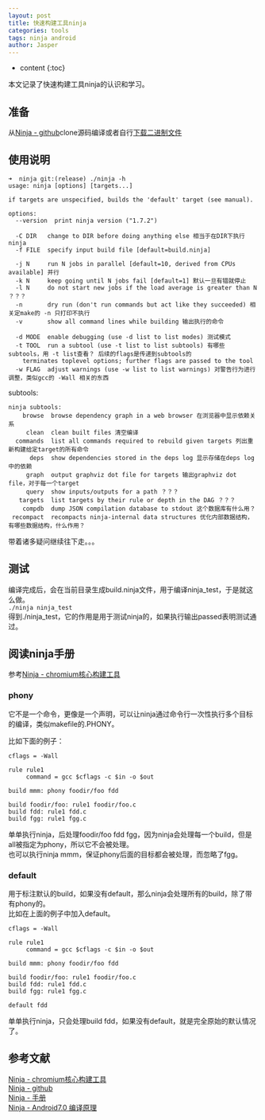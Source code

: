 ```yaml
---
layout: post
title: 快速构建工具ninja
categories: tools
tags: ninja android
author: Jasper
---
```


* content
{:toc}

本文记录了快速构建工具ninja的认识和学习。



## 准备

从[Ninja - github](https://github.com/ninja-build/ninja)clone源码编译或者自行[下载二进制文件](https://github.com/ninja-build/ninja/releases)

## 使用说明

```
➜  ninja git:(release) ./ninja -h
usage: ninja [options] [targets...]

if targets are unspecified, builds the 'default' target (see manual).

options:
  --version  print ninja version ("1.7.2")

  -C DIR   change to DIR before doing anything else 相当于在DIR下执行ninja
  -f FILE  specify input build file [default=build.ninja]

  -j N     run N jobs in parallel [default=10, derived from CPUs available] 并行
  -k N     keep going until N jobs fail [default=1] 默认一旦有错就停止
  -l N     do not start new jobs if the load average is greater than N ？？？
  -n       dry run (don't run commands but act like they succeeded) 相关定make的 -n 只打印不执行
  -v       show all command lines while building 输出执行的命令

  -d MODE  enable debugging (use -d list to list modes) 测试模式
  -t TOOL  run a subtool (use -t list to list subtools) 有哪些subtools，用 -t list查看？ 后续的flags是传递到subtools的
    terminates toplevel options; further flags are passed to the tool 
  -w FLAG  adjust warnings (use -w list to list warnings) 对警告行为进行调整，类似gcc的 -Wall 相关的东西
```

subtools:

```
ninja subtools:
    browse  browse dependency graph in a web browser 在浏览器中显示依赖关系
     clean  clean built files 清空编译
  commands  list all commands required to rebuild given targets 列出重新构建给定target的所有命令
      deps  show dependencies stored in the deps log 显示存储在deps log中的依赖
     graph  output graphviz dot file for targets 输出graphviz dot file，对于每一个target
     query  show inputs/outputs for a path ？？？
   targets  list targets by their rule or depth in the DAG ？？？
    compdb  dump JSON compilation database to stdout 这个数据库有什么用？
 recompact  recompacts ninja-internal data structures 优化内部数据结构，有哪些数据结构，什么作用？
```

带着诸多疑问继续往下走。。。

## 测试

编译完成后，会在当前目录生成build.ninja文件，用于编译ninja_test，于是就这么做。  
`./ninja ninja_test`  
得到./ninja_test，它的作用是用于测试ninja的，如果执行输出passed表明测试通过。

## 阅读ninja手册

参考[Ninja - chromium核心构建工具](http://www.cnblogs.com/x_wukong/p/4846179.html)

### phony

它不是一个命令，更像是一个声明，可以让ninja通过命令行一次性执行多个目标的编译，类似makefile的.PHONY。

比如下面的例子：

```
cflags = -Wall

rule rule1 
     command = gcc $cflags -c $in -o $out
 
build mmm: phony foodir/foo fdd

build foodir/foo: rule1 foodir/foo.c
build fdd: rule1 fdd.c
build fgg: rule1 fgg.c
```

单单执行ninja，后处理foodir/foo fdd fgg，因为ninja会处理每一个build，但是all被指定为phony，所以它不会被处理。  
也可以执行ninja mmm，保证phony后面的目标都会被处理，而忽略了fgg。

### default

用于标注默认的build，如果没有default，那么ninja会处理所有的build，除了带有phony的。  
比如在上面的例子中加入default。

```
cflags = -Wall

rule rule1 
     command = gcc $cflags -c $in -o $out
 
build mmm: phony foodir/foo fdd

build foodir/foo: rule1 foodir/foo.c
build fdd: rule1 fdd.c
build fgg: rule1 fgg.c

default fdd
```

单单执行ninja，只会处理build fdd，如果没有default，就是完全原始的默认情况了。

## 参考文献

[Ninja - chromium核心构建工具](http://www.cnblogs.com/x_wukong/p/4846179.html)  
[Ninja - github](https://github.com/ninja-build/ninja)  
[Ninja - 手册](https://ninja-build.org/manual.html)  
[Ninja - Android7.0 编译原理](http://blog.csdn.net/chaoy1116/article/details/53063082)  
